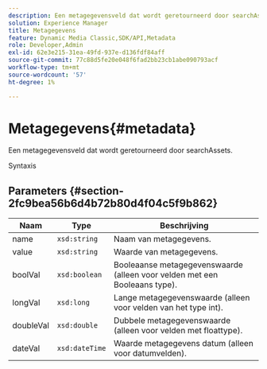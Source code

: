 ```yaml
---
description: Een metagegevensveld dat wordt geretourneerd door searchAssets.
solution: Experience Manager
title: Metagegevens
feature: Dynamic Media Classic,SDK/API,Metadata
role: Developer,Admin
exl-id: 62e3e215-31ea-49fd-937e-d136fdf84aff
source-git-commit: 77c88d5fe20e048f6fad2bb23cb1abe090793acf
workflow-type: tm+mt
source-wordcount: '57'
ht-degree: 1%

---
```


# Metagegevens{#metadata}

Een metagegevensveld dat wordt geretourneerd door searchAssets.

Syntaxis

## Parameters {#section-2fc9bea56b6d4b72b80d4f04c5f9b862}

| Naam | Type | Beschrijving |
|---|---|---|
| name | `xsd:string` | Naam van metagegevens. |
| value | `xsd:string` | Waarde van metagegevens. |
| boolVal | `xsd:boolean` | Booleaanse metagegevenswaarde (alleen voor velden met een Booleaans type). |
| longVal | `xsd:long` | Lange metagegevenswaarde (alleen voor velden van het type int). |
| doubleVal | `xsd:double` | Dubbele metagegevenswaarde (alleen voor velden met floattype). |
| dateVal | `xsd:dateTime` | Waarde metagegevens datum (alleen voor datumvelden). |
